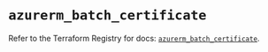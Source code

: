 # `azurerm_batch_certificate`

Refer to the Terraform Registry for docs: [`azurerm_batch_certificate`](https://registry.terraform.io/providers/hashicorp/azurerm/2.99.0/docs/resources/batch_certificate).
